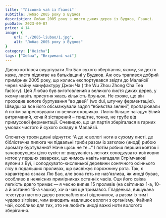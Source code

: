 ```yaml
---
title: '"Лісовий чай із Ґвансі"'
subtitle: Любао 2005 року з Вуджов
description: Любао 2005 року з листя диких дерев із Вуджов, Ґвансі.
pubDate: 2023-09-07
price: 4.14
image: {
    url: "./2005-liubao/1.jpg",
    alt: "Любао 2005 року з Вуджов"
}
category: ["Heicha"]
tags: ["Хейча", "Витримані чаї"]
---
```


Давно хотілося скуштувати Лю Бао сухого зберігання, якому, як дехто каже, листя підлягає на батьківщині у Вуджов. Аж ось трапився добрий примірник 2005 року, що колись експортувався звідти до Малайзії через чайну мануфактуру Джон Ча ( the Wu Zhou Zhong Cha Tea factory). Цей Любао був виготовлений з великого листя диких дерев, у якому навіть присутня якась кількість бруньок. Не схоже, що він проходив вологе буртування “во двей” (wo dui, штучну ферментацію). Швидш за все його обсмажували задля “вбивства зелені”, пропарювали й потім запресовували по великих кошиках. Листя більше нагадує Білий витриманий, хоча й зістарений – тендітне, тонке, не грубе від примусової ферментації. Очевидно, що ця партія зберігалася в гарних умовах чистого й сухого складу в Малайзії.

Спочатку трохи дивні відчуття: “А де ж вологі ноти в сухому листі, де бібліотечна пилюга чи підвальні гриби разом із затхлою (иноді) рибою аромату буртування? Наче щось не те…” І потім робиш перший ковток і зачаровуєшся цією сухістю: вишуканість легких солодкувато-квіткових ноток у перших заварках, що чимось навіть нагадали Стрімчакові вулони з Вуї, і солодкувато-кисленької деревини сонячного осіннього лісу в подальших проливах, що висвіжує порожнину рота. Так, є характерна ознака Лю Бао, але вона геть не нав’язлива, як иноді буває, особливо в неякісних примірниках останніх часів. Оця його свіжа легкість довго тримає — я чесно випив 15 проливів (на світлинах 1-а, 10-а й остання 15-а чашки), хоча чай ще тримався. Гладенька, вишукана текстура настою дарує розслаблення і відпочинок, а разом із тим і чудово зігріває, чим виводить надлишок вологи з організму. Файний чай, особливо для тих, хто не любить иноді важкі ноти вологого зберігання.

